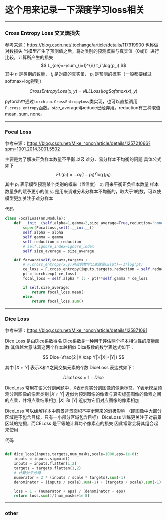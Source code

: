 # 这个用来记录一下深度学习loss相关



***
### Cross Entropy Loss 交叉熵损失

参考来源：https://blog.csdn.net/ltochange/article/details/117919900
也称做对数损失  当模型产生了预测值之后，将对类别的预测概率与真实值（0或1）进行比较，计算所产生的损失
$$
L_{ce}=-\sum_{i=1}^{n} t_i \log(p_i)
$$
其中 $n$ 是类别的数量， $t_i$ 是对应的真实值， $p_i$ 是预测的概率（一般都要经过softmax+log得到）

$$
CrossEntropyLoss(x,y)=NLLLoss(log Softmax(x),y)
$$

pytorch中通过`torch.nn.CrossEntropyLoss`类实现，也可以直接调用`F.cross_entropy`函数。size_average与reduce已经弃用。reduction有三种取值mean, sum, none。






***
### Focal Loss

参考来源：https://blog.csdn.net/Mike_honor/article/details/125721066?spm=1001.2014.3001.5502

主要是为了解决正负样本数量不平衡  以及 难分、易分样本不均衡的问题
具体公式如下
$$
FL(p_t)=-\alpha_t (1-p_t)^\gamma \log(p_t)
$$
其中 $p_t$ 表示模型预测某个类别的概率（置信度） $\alpha_t$ 用来平衡正负样本数量 样本数量多的赋予更小的值 $\gamma_t$ 是用来调难分易分样本不均衡的，取大于1的数，可以使模型更加关注于难分样本

代码
```python
class FocalLoss(nn.Module):
    def __init__(self,alpha=1,gamma=2,size_average=True,reduction='none'):
        super(FocalLoss,self).__init__()
        self.alpha = alpha
        self.gamma = gamma
        self.reduction = reduction
        # self.ignore_index=ignore_index
        self.size_average = size_average
    
    def forward(self,inputs,targets):
        # F.cross_entropy(x,y)对应的数学公式就是CE(pt)=-1*log(pt)
        ce_loss = F.cross_entropy(inputs,targets,reduction = self.reduction)
        pt = torch.exp(-ce_loss)
        focal_loss = self.alpha * (1 - pt)**self.gamma * ce_loss

        if self.size_average:
            return focal_loss.mean()
        else:
            return focal_loss.sum()
```


***
### Dice Loss

参考来源：https://blog.csdn.net/Mike_honor/article/details/125871091

Dice Loss 是由Dice系数得名 Dice系数是一种用于评估两个样本相似性的度量函数 其值越大意味着这两个样本越相似
Dice系数的数学表达式如下：

$$
Dice=\frac{2 |X \cap Y|}{|X|+|Y|}
$$

其中 $|X \cap Y|$ 表示X和Y之间交集元素的个数 
DiceLoss 表达式如下：

$$
DiceLoss = 1 - Dice
$$

DiceLoss 常用在语义分割问题中，X表示真实分割图像的像素标签，Y表示模型预测分割图像的像素类别 $|X \cap Y|$ 近似为预测图像的像素与真实标签图像的像素之间的点乘，并将点乘结果相加 $|X|$ 和 $|Y|$ 近似为它们对应图像的像素相加

DiceLoss 可以缓解样本中前景背景面积不平衡带来的消极影响 （即图像中大部分区域是不包含目标，只有一小部分区域包含目标） DiceLoss 训练更关注于对前景区域的挖掘，而CELoss 是平等地计算每个像素点的损失 因此常常会将其组合起来使用


代码
```python

def dice_loss(inputs,targets,num_masks,scale=1000,eps=1e-6):
    inputs = inputs.sigmoid()
    inputs = inputs.flatten(1,2)
    targets = targets.flatten(1,2)
    # 计算分子分母
    numerator = 2 * (inputs / scale * targets).sum(-1)
    denominator = (inputs / scale).sum(-1) + (targets / scale).sum(-1)

    loss = 1 - (numerator + eps) / (denominator + eps)
    return loss.sum()/(num_masks+1e-8)
```



***
### other